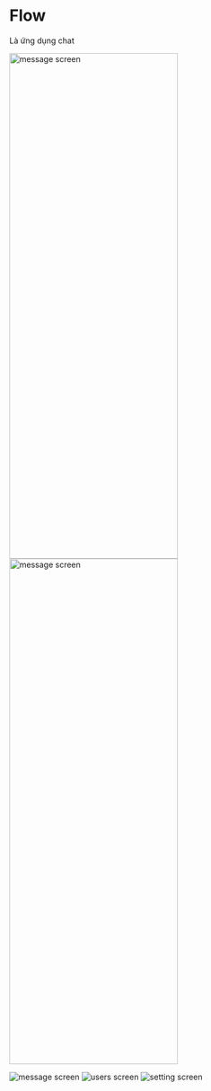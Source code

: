 # Flow
Là ứng dụng chat

<img src="https://github.com/phamviettu3009/flow-folder/blob/main/flow-img/message.png" width="300" height="900" alt="message screen"> <img src="https://github.com/phamviettu3009/flow-folder/blob/main/flow-img/message.png" width="300" height="900" alt="message screen">

![message screen](https://github.com/phamviettu3009/flow-folder/blob/main/flow-img/message.png) ![users screen](https://github.com/phamviettu3009/flow-folder/blob/main/flow-img/user-list.png) ![setting screen](https://github.com/phamviettu3009/flow-folder/blob/main/flow-img/setting.png)
